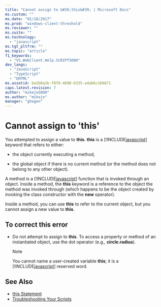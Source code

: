 ```yaml
---
title: "Cannot assign to &#39;this&#39; | Microsoft Docs"
ms.custom: ""
ms.date: "01/18/2017"
ms.prod: "windows-client-threshold"
ms.reviewer: ""
ms.suite: ""
ms.technology:
  - "javascript"
ms.tgt_pltfrm: ""
ms.topic: "article"
f1_keywords:
  - "VS.WebClient.Help.SCRIPT5000"
dev_langs:
  - "JavaScript"
  - "TypeScript"
  - "DHTML"
ms.assetid: ba2b0a2b-f0f8-4698-b335-a4ab6c166671
caps.latest.revision: 7
author: "mikejo5000"
ms.author: "mikejo"
manager: "ghogen"
---
```

# Cannot assign to &#39;this&#39;
You attempted to assign a value to **this**. **this** is a [!INCLUDE[javascript](../../javascript/includes/javascript-md.md)] keyword that refers to either:

- the object currently executing a method,

- the global object if there is no current method (or the method does not belong to any other object).

A method is a [!INCLUDE[javascript](../../javascript/includes/javascript-md.md)] function that is invoked through an object. Inside a method, the **this** keyword is a reference to the object the method was invoked through (which happens to be the object created by invoking the class constructor with the **new** operator).

Inside a method, you can use **this** to refer to the current object, but you cannot assign a new value to **this**.

## To correct this error

- Do not attempt to assign to **this**. To access a property or method of an instantiated object, use the dot operator (e.g., **circle.radius**).

  > [!NOTE]
  > You cannot name a user-created variable **this**; it is a [!INCLUDE[javascript](../../javascript/includes/javascript-md.md)] reserved word.

## See Also

- [this Statement](../../javascript/reference/this-statement-javascript.md)
- [Troubleshooting Your Scripts](../../javascript/advanced/troubleshooting-your-scripts-javascript.md)